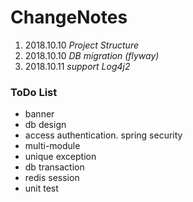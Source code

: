 # ChangeNotes

1. 2018.10.10  *Project Structure*
2. 2018.10.10  *DB migration (flyway)*
3. 2018.10.11  *support Log4j2*




### ToDo List
* banner
* db design
* access authentication. spring security
* multi-module
* unique exception
* db transaction
* redis session
* unit test

